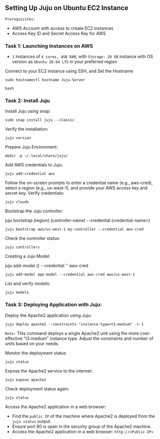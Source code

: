 ## Setting Up Juju on Ubuntu EC2 Instance
`Prerequisites:`
* AWS Account with access to create EC2 instances
* Access Key ID and Secret Access Key for AWS

### Task 1: Launching Instances on AWS
* `1` Instances of `4 cores, 4GB RAM`, with `Storage: 20 GB` instance with OS version as `Ubuntu 20.04 LTS` in your preferred region 

Connect to your EC2 instance using SSH, and Set the Hostname 
```
sudo hostnamectl hostname Juju-Server
```
```
bash
```
### Task 2: Install Juju
Install Juju using snap:
```
sudo snap install juju --classic
```
Verify the installation:
```
juju version
```
Prepare Juju Environment:
```
mkdir -p ~/.local/share/juju/
```

Add AWS credentials to Juju:
```
juju add-credential aws
```
Follow the on-screen prompts to enter a credential name (e.g., aws-cred), select a region (e.g., us-west-1), and provide your AWS access key and secret key.
Verify credentials:
```
juju clouds
```
Bootstrap the Juju controller:

juju bootstrap (region) (controller-name) --credential (credential-name>)

```
juju bootstrap aws/us-west-1 my-controller --credential aws-cred
```
Check the controller status:
```
juju controllers
```
Creating a Juju Model:

juju add-model (<model-name>)  --credential '<credential-name>' aws-cred <region>

```
juju add-model app-model --credential aws-cred aws/us-west-1
```
List and verify  models:

```
juju models
```

### Task 3: Deploying Application with Juju:
Deploy the Apache2 application using Juju:
```
juju deploy apache2 --constraints "instance-type=t3.medium" -n 1
```
`Note:` This command deploys a single Apache2 unit using the more cost-effective "t3.medium" instance type. Adjust the constraints and number of units based on your needs.

Monitor the deployment status
```
juju status
```
Expose the Apache2 service to the internet:
```
juju expose apache2
```
Check deployment status again:
```
juju status
```
Access the Apache2 application in a web browser:
* Find the `public IP` of the machine where Apache2 is deployed from the `juju status` output.
* Ensure port 80 is open in the security group of the Apache2 machine.
* Access the Apache2 application in a web browser: `http://<Public-IP>`
  

